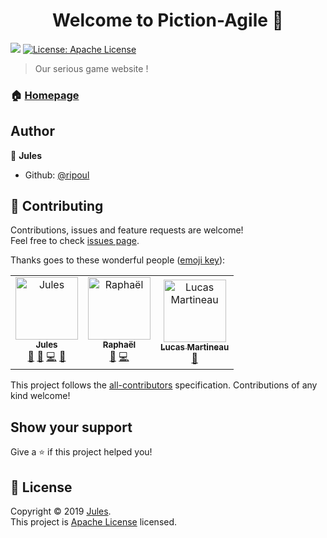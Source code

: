 <h1 align="center">Welcome to Piction-Agile 👋</h1>
<p>
  <img src="https://img.shields.io/badge/version-1.0.0-blue.svg?cacheSeconds=2592000" />
  <a href="http://www.apache.org/licenses/">
    <img alt="License: Apache License" src="https://img.shields.io/badge/License-Apache License-yellow.svg" target="_blank" />
  </a>
</p>

> Our serious game website !

### 🏠 [Homepage](https://ripoul.github.io/Piction-Agile/)

## Author

👤 **Jules**

* Github: [@ripoul](https://github.com/ripoul)

## 🤝 Contributing

Contributions, issues and feature requests are welcome!<br />Feel free to check [issues page](https://github.com/ripoul/github-insights/issues).

Thanks goes to these wonderful people ([emoji key](https://allcontributors.org/docs/en/emoji-key)):

<!-- ALL-CONTRIBUTORS-LIST:START - Do not remove or modify this section -->
<!-- prettier-ignore -->
<table><tr><td align="center"><a href="https://github.com/ripoul"><img src="https://avatars3.githubusercontent.com/u/23215341?v=4" width="100px;" alt="Jules"/><br /><sub><b>Jules</b></sub></a><br /><a href="https://github.com/ripoul/Piction-Agile/issues?q=author%3Aripoul" title="Bug reports">🐛</a> <a href="#design-ripoul" title="Design">🎨</a> <a href="https://github.com/ripoul/Piction-Agile/commits?author=ripoul" title="Code">💻</a> <a href="#maintenance-ripoul" title="Maintenance">🚧</a></td><td align="center"><a href="https://github.com/Airthee"><img src="https://avatars3.githubusercontent.com/u/13355624?v=4" width="100px;" alt="Raphaël"/><br /><sub><b>Raphaël</b></sub></a><br /><a href="#design-Airthee" title="Design">🎨</a> <a href="https://github.com/ripoul/Piction-Agile/commits?author=Airthee" title="Code">💻</a></td><td align="center"><a href="https://github.com/lucasmart"><img src="https://avatars2.githubusercontent.com/u/17832466?v=4" width="100px;" alt="Lucas Martineau"/><br /><sub><b>Lucas Martineau</b></sub></a><br /><a href="#design-lucasmart" title="Design">🎨</a></td></tr></table>

<!-- ALL-CONTRIBUTORS-LIST:END -->

This project follows the [all-contributors](https://github.com/all-contributors/all-contributors) specification. Contributions of any kind welcome!


## Show your support

Give a ⭐️ if this project helped you!

## 📝 License

Copyright © 2019 [Jules](https://github.com/ripoul).<br />
This project is [Apache License](http://www.apache.org/licenses/) licensed.
